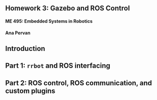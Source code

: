 ## Homework 3: Gazebo and ROS Control
#### ME 495: Embedded Systems in Robotics
#### Ana Pervan


## Introduction


## Part 1: `rrbot` and ROS interfacing


## Part 2: ROS control, ROS communication, and custom plugins
